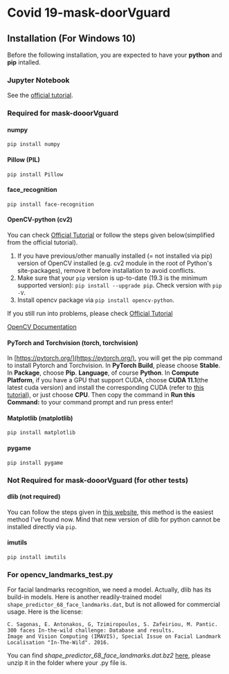 # Covid 19-mask-doorVguard

## Installation (For Windows 10)
Before the following installation, you are expected to have your **python** and **pip** intalled.
### Jupyter Notebook
See the [official tutorial](https://code.visualstudio.com/docs/python/jupyter-support).
### Required for mask-dooorVguard
#### numpy
```pip install numpy```

#### Pillow (PIL)
```pip install Pillow```

#### face_recognition
```pip install face-recognition```

#### OpenCV-python (cv2)
You can check [Official Tutorial](https://pypi.org/project/opencv-python/) or follow the steps given below(simplified from the official tutorial).

1. If you have previous/other manually installed (= not installed via pip) version of OpenCV installed (e.g. cv2 module in the root of Python's site-packages), remove it before installation to avoid conflicts.
2. Make sure that your ```pip``` version is up-to-date (19.3 is the minimum supported version): ```pip install --upgrade pip```. Check version with ```pip -V```.
3. Install opencv package via ```pip install opencv-python```.

If you still run into  problems, please check [Official Tutorial](https://pypi.org/project/opencv-python/)

[OpenCV Documentation](https://docs.opencv.org/master/)

#### PyTorch and Torchvision (torch, torchvision)
In [https://pytorch.org/](https://pytorch.org/), you will get the pip command to install Pytorch and Torchvision. In **PyTorch Build**, please choose **Stable**. In **Package**, choose **Pip**. **Language**, of course **Python**. In **Compute Platform**, if you have a GPU that support CUDA, choose **CUDA 11.1**(the latest cuda version) and install the corresponding CUDA (refer to [this tutorial](https://www.programmersought.com/article/44961416825/)), or just choose **CPU**. Then copy the command in **Run this Command:** to your command prompt and run press enter!

#### Matplotlib (matplotlib)
```pip install matplotlib```

#### pygame 
```pip install pygame```

### Not Required for mask-dooorVguard (for other tests)
#### dlib (not required)
You can follow the steps given  in [this website](https://ibe.tw/install-dlib-for-python3-on-windows/), this method is the easiest method I've found now. Mind that new version of dlib for python cannot be installed directly via ```pip```.

#### imutils
```pip install imutils```

### For opencv_landmarks_test.py
For facial landmarks recognition, we need a model. Actually, dlib has its build-in models. Here is another readily-trained model ```shape_predictor_68_face_landmarks.dat```, but is not allowed for commercial usage. Here is the license: 
``` 
C. Sagonas, E. Antonakos, G, Tzimiropoulos, S. Zafeiriou, M. Pantic. 
300 faces In-the-wild challenge: Database and results. 
Image and Vision Computing (IMAVIS), Special Issue on Facial Landmark Localisation "In-The-Wild". 2016.
```
You can find *shape_predictor_68_face_landmarks.dat.bz2* [here](https://github.com/davisking/dlib-models/blob/daf943f7819a3dda8aec4276754ef918dc26491f/shape_predictor_68_face_landmarks.dat.bz2), please unzip it in the folder where your .py file is.



    
  
